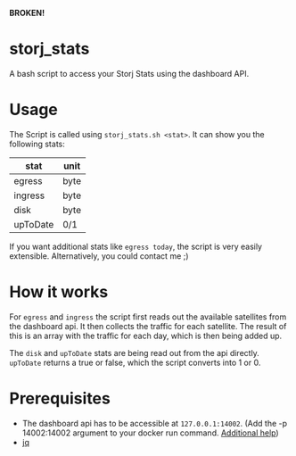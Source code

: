 **BROKEN!**

# storj_stats
A bash script to access your Storj Stats using the dashboard API.

# Usage
The Script is called using `storj_stats.sh <stat>`. It can show you the following stats:

stat | unit
--- | ---
egress | byte
ingress | byte
disk | byte
upToDate | 0/1

If you want additional stats like `egress today`, the script is very easily extensible. Alternatively, you could contact me ;)

# How it works
For `egress` and `ingress` the script first reads out the available satellites from the dashboard api. It then collects the traffic for each satellite. The result of this is an array with the traffic for each day, which is then being added up.

The `disk` and `upToDate` stats are being read out from the api directly. `upToDate` returns a true or false, which the script converts into 1 or 0.

# Prerequisites
* The dashboard api has to be accessible at `127.0.0.1:14002`. (Add the -p 14002:14002 argument to your docker run command. [Additional help](https://forum.storj.io/t/remote-dashboard/2003))
* [jq](https://stedolan.github.io/jq/)
